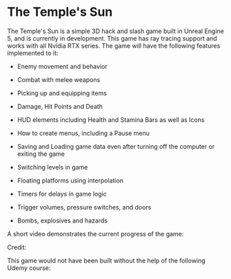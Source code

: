 # The Temple's Sun

The Temple's Sun is a simple 3D hack and slash game built in Unreal Engine 5, and is currently in development. This game has ray tracing support and works with all Nvidia RTX series. The game will have the following features implemented to it: 

* Enemy movement and behavior

* Combat with melee weapons

* Picking up and equipping items

* Damage, Hit Points and Death

* HUD elements including Health and Stamina Bars as well as Icons

* How to create menus, including a Pause menu

* Saving and Loading game data even after turning off the computer or exiting the game

* Switching levels in game

* Floating platforms using interpolation

* Timers for delays in game logic

* Trigger volumes, pressure switches, and doors

* Bombs, explosives and hazards

A short video demonstrates the current progress of the game: 



Credit: 

This game would not have been built without the help of the following Udemy course: 

[Unreal Engine C++ The Ultimate Game Developer Course]: 
https://www.udemy.com/course/unreal-engine-the-ultimate-game-developer-course/learn/lecture/14210384#overview


